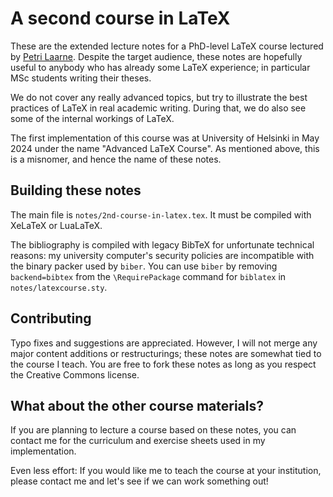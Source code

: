 # A second course in LaTeX

These are the extended lecture notes for a PhD-level LaTeX course
lectured by [Petri Laarne](https://petri.laarne.fi).
Despite the target audience, these notes are hopefully useful to anybody
who has already some LaTeX experience; in particular MSc students writing their theses.

We do not cover any really advanced topics,
but try to illustrate the best practices of LaTeX in real academic writing.
During that, we do also see some of the internal workings of LaTeX.

The first implementation of this course was at University of Helsinki in May 2024
under the name "Advanced LaTeX Course".
As mentioned above, this is a misnomer, and hence the name of these notes.


## Building these notes

The main file is `notes/2nd-course-in-latex.tex`.
It must be compiled with XeLaTeX or LuaLaTeX.

The bibliography is compiled with legacy BibTeX for unfortunate technical reasons:
my university computer's security policies are incompatible with the binary packer used by `biber`.
You can use `biber` by removing `backend=bibtex`
from the `\RequirePackage` command for `biblatex` in `notes/latexcourse.sty`.


## Contributing

Typo fixes and suggestions are appreciated.
However, I will not merge any major content additions or restructurings;
these notes are somewhat tied to the course I teach.
You are free to fork these notes as long as you respect the Creative Commons license.


## What about the other course materials?

If you are planning to lecture a course based on these notes,
you can contact me for the curriculum and exercise sheets used in my implementation.

Even less effort: If you would like me to teach the course at your institution,
please contact me and let's see if we can work something out!
